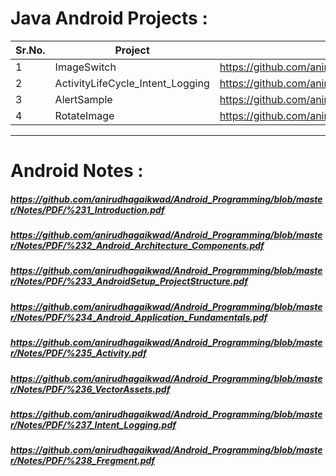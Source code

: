 # Java Android Projects :
| Sr.No. |     Project     |             Link              |
| -------|---------------- | ----------------------------- |
| 1      |   ImageSwitch   | https://github.com/anirudhagaikwad/Android_Programming/tree/master/Projects/Java/ImageSwitch |
| 2      |ActivityLifeCycle_Intent_Logging  | https://github.com/anirudhagaikwad/Android_Programming/tree/master/Projects/Java/ActivityLifeCycle_Intent |
| 3      |AlertSample  | https://github.com/anirudhagaikwad/Android_Programming/tree/master/Projects/Java/AlertSample |
| 4      | RotateImage | https://github.com/anirudhagaikwad/Android_Programming/tree/master/Projects/Java/RotateImage |

***

# Android Notes :
##### https://github.com/anirudhagaikwad/Android_Programming/blob/master/Notes/PDF/%231_Introduction.pdf
##### https://github.com/anirudhagaikwad/Android_Programming/blob/master/Notes/PDF/%232_Android_Architecture_Components.pdf
##### https://github.com/anirudhagaikwad/Android_Programming/blob/master/Notes/PDF/%233_AndroidSetup_ProjectStructure.pdf
##### https://github.com/anirudhagaikwad/Android_Programming/blob/master/Notes/PDF/%234_Android_Application_Fundamentals.pdf
##### https://github.com/anirudhagaikwad/Android_Programming/blob/master/Notes/PDF/%235_Activity.pdf
##### https://github.com/anirudhagaikwad/Android_Programming/blob/master/Notes/PDF/%236_VectorAssets.pdf
##### https://github.com/anirudhagaikwad/Android_Programming/blob/master/Notes/PDF/%237_Intent_Logging.pdf
##### https://github.com/anirudhagaikwad/Android_Programming/blob/master/Notes/PDF/%238_Fregment.pdf



